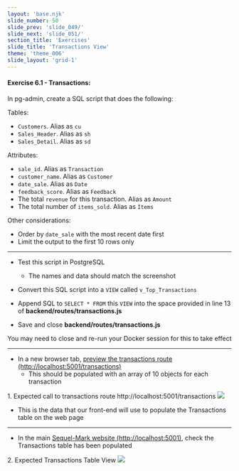 ```yaml
---
layout: 'base.njk'
slide_number: 50
slide_prev: 'slide_049/'
slide_next: 'slide_051/'
section_title: 'Exercises'
slide_title: 'Transactions View'
theme: 'theme_006'
slide_layout: 'grid-1'
---
```


<section class="slide__text">

#### Exercise 6.1 - Transactions:

In pg-admin, create a SQL script that does the following:

Tables:
- `Customers`.  Alias as `cu`
- `Sales_Header`.  Alias as `sh`
- `Sales_Detail`.  Alias as `sd`

Attributes:
- `sale_id`. Alias as `Transaction`
- `customer_name`. Alias as `Customer`
- `date_sale`. Alias as `Date`
- `feedback_score`. Alias as `Feedback`
- The total `revenue` for this transaction. Alias as `Amount`
- The total number of `items_sold`. Alias as `Items`

Other considerations:
- Order by `date_sale` with the most recent date first
- Limit the output to the first 10 rows only

<hr />

- Test this script in PostgreSQL
    - The names and data should match the screenshot

- Convert this SQL script into a `VIEW` called `v_Top_Transactions`
- Append SQL to `SELECT * FROM` this `VIEW` into the space provided in line 13 of **backend/routes/transactions.js**
- Save and close **backend/routes/transactions.js**

<div class="warning">You may need to close and re-run your Docker session for this to take effect</div>

<hr />

- In a new browser tab, [preview the transactions route (http://localhost:5001/transactions)](http://localhost:5001/transactions)
    - This should be populated with an array of 10 objects for each transaction

<caption>1. Expected call to transactions route http://localhost:5001/transactions</caption>
<img src="{{ '../../images/006_001_Transactions_Route.png' | url }}" />

- This is the data that our front-end will use to populate the Transactions table on the web page

<hr />

- In the main [Sequel-Mark website (http://localhost:5001)](http://localhost:5001), check the Transactions table has been populated

<caption>2. Expected Transactions Table View</caption>
<img src="{{ '../../images/006_001_Transactions.png' | url }}" />

</section>
